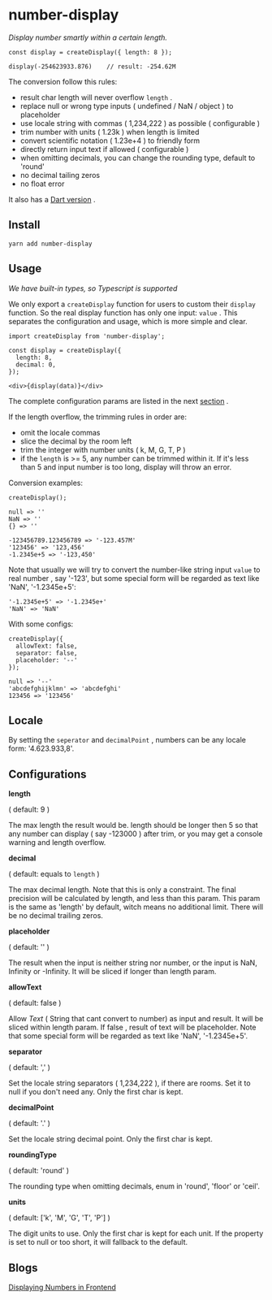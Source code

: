 # number-display

*Display number smartly within a certain length.*

```
const display = createDisplay({ length: 8 });

display(-254623933.876)    // result: -254.62M
```

The conversion follow this rules:

- result char length will never overflow `length` .
- replace null or wrong type inputs ( undefined / NaN / object ) to placeholder
- use locale string with commas ( 1,234,222 ) as possible ( configurable )
- trim number with units ( 1.23k ) when length is limited
- convert scientific notation ( 1.23e+4 ) to friendly form
- directly return input text if allowed ( configurable )
- when omitting decimals, you can change the rounding type, default to 'round'
- no decimal tailing zeros
- no float error

It also has a [Dart version](https://github.com/entronad/number_display) .

## Install

```
yarn add number-display
```

## Usage

*We have built-in types, so Typescript is supported*

We only export a `createDisplay` function for users to custom their `display` function. So the real display function has only one input: `value` . This separates the configuration and usage, which is more simple and clear.

```
import createDisplay from 'number-display';

const display = createDisplay({
  length: 8,
  decimal: 0,
});

<div>{display(data)}</div>
```

The complete configuration params are listed in the next [section](#Configurations) .

If the length overflow, the trimming rules in order are:

- omit the locale commas
- slice the decimal by the room left
- trim the integer with number units ( k, M, G, T, P )
- if the `length` is >= 5, any number can be trimmed within it. If it's less than 5 and input number is too long, display will throw an error.

Conversion examples:

```
createDisplay();

null => ''
NaN => ''
{} => ''

-123456789.123456789 => '-123.457M'
'123456' => '123,456'
-1.2345e+5 => '-123,450'
```

Note that usually we will try to convert the number-like string input `value` to real number , say '-123', but some special form will be regarded as text like 'NaN', '-1.2345e+5':

```
'-1.2345e+5' => '-1.2345e+'
'NaN' => 'NaN'
```

With some configs:

```
createDisplay({
  allowText: false,
  separator: false,
  placeholder: '--'
});

null => '--'
'abcdefghijklmn' => 'abcdefghi'
123456 => '123456'
```

## Locale

By setting the `seperator` and `decimalPoint` , numbers can be any locale form: '4.623.933,8'.

## Configurations

**length**

( default: 9 )

The max length the result would be. length should be longer then 5 so that any number can display ( say -123000 ) after trim, or you may get a console warning and length overflow.

**decimal**

( default: equals to `length` )

The max decimal length. Note that this is only a constraint. The final precision will be calculated by length, and less than this param. This param is the same as 'length' by default, witch means no additional limit.  There will be no decimal trailing zeros.

**placeholder**

( default: '' )

The result when the input is neither string nor number, or the input is NaN, Infinity or -Infinity. It will be sliced if longer than length param.

**allowText**

( default: false )

Allow *Text* ( String that cant convert to number) as input and result. It will be sliced within length param. If false , result of text will be placeholder. Note that some special form will be regarded as text like 'NaN', '-1.2345e+5'.

**separator**

( default: ',' )

Set the locale string separators ( 1,234,222 ), if there are rooms. Set it to null if you don't need any. Only the first char is kept.

**decimalPoint**

( default: '.' )

Set the locale string decimal point. Only the first char is kept.

**roundingType**

( default: 'round' )

The rounding type when omitting decimals, enum in 'round', 'floor' or 'ceil'.

**units**

( default: ['k', 'M', 'G', 'T', 'P'] )

The digit units to use. Only the first char is kept for each unit. If the property is set to null or too short, it will fallback to the default.

## Blogs

[Displaying Numbers in Frontend](https://medium.com/front-end-weekly/displaying-numbers-in-frontend-2336323493c2) 